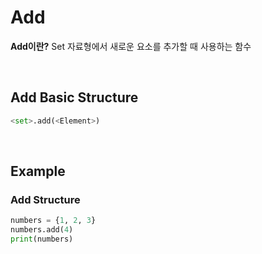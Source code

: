 # Add
**Add이란?**
Set 자료형에서 새로운 요소를 추가할 때 사용하는 함수

<br>

## Add Basic Structure
```python
<set>.add(<Element>)
```

<br>

## Example
### Add Structure
```python
numbers = {1, 2, 3}
numbers.add(4)
print(numbers)
```